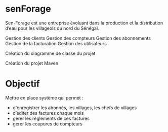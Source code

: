 # senForage
Sen-Forage est une entreprise évoluant dans la production et la distribution d’eau pour les villageois du nord du Sénégal. 


Gestion des clients
Gestion des compteurs
Gestion des abonnements
Gestion de la facturation
Gestion des utilisateurs


 Création du diagramme de classe du projet

 Création du projet Maven 

# Objectif

Mettre en place système qui permet :

  - d'enregistrer les abonnés, les villages, les chefs de villages
  - d’éditer des factures chaque mois  
  - gérer les règlements de ces factures
  - gérer les coupures de compteurs 

